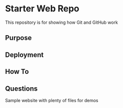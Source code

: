 # Starter Web Repo

This repository is for showing how Git and GitHub work

## Purpose

## Deployment

## How To

## Questions
 
Sample website with plenty of files for demos
